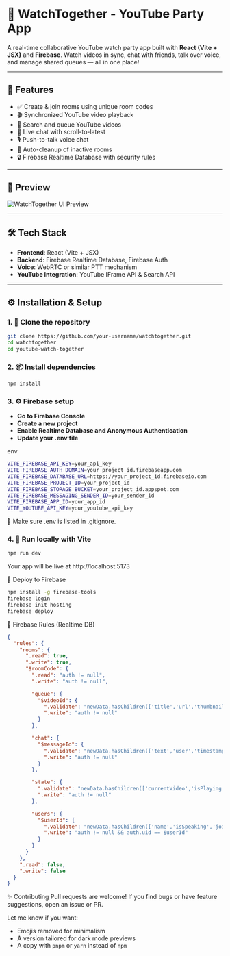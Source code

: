 # 🎥 WatchTogether - YouTube Party App

A real-time collaborative YouTube watch party app built with **React (Vite + JSX)** and **Firebase**. Watch videos in sync, chat with friends, talk over voice, and manage shared queues — all in one place!

---

## 🚀 Features

- ✅ Create & join rooms using unique room codes  
- 🎬 Synchronized YouTube video playback  
- 🔎 Search and queue YouTube videos  
- 💬 Live chat with scroll-to-latest  
- 🎙️ Push-to-talk voice chat  
- 🧹 Auto-cleanup of inactive rooms  
- 🔒 Firebase Realtime Database with security rules

---

## 📸 Preview

![WatchTogether UI Preview](https://via.placeholder.com/800x400?text=UI+Screenshot+Here)

---

## 🛠️ Tech Stack

- **Frontend**: React (Vite + JSX)
- **Backend**: Firebase Realtime Database, Firebase Auth
- **Voice**: WebRTC or similar PTT mechanism
- **YouTube Integration**: YouTube IFrame API & Search API

---

## ⚙️ Installation & Setup

### 1. 🔽 Clone the repository

```bash
git clone https://github.com/your-username/watchtogether.git
cd watchtogether
cd youtube-watch-together
```

### 2. 📦 Install dependencies
```bash
npm install
```

### 3. ⚙️ Firebase setup
- **Go to Firebase Console**
- **Create a new project**
- **Enable Realtime Database and Anonymous Authentication**
- **Update your .env file**

env
```bash
VITE_FIREBASE_API_KEY=your_api_key
VITE_FIREBASE_AUTH_DOMAIN=your_project_id.firebaseapp.com
VITE_FIREBASE_DATABASE_URL=https://your_project_id.firebaseio.com
VITE_FIREBASE_PROJECT_ID=your_project_id
VITE_FIREBASE_STORAGE_BUCKET=your_project_id.appspot.com
VITE_FIREBASE_MESSAGING_SENDER_ID=your_sender_id
VITE_FIREBASE_APP_ID=your_app_id
VITE_YOUTUBE_API_KEY=your_youtube_api_key
```
🔐 Make sure .env is listed in .gitignore.

### 4. 🧪 Run locally with Vite
```bash
npm run dev
```
Your app will be live at http://localhost:5173

🚀 Deploy to Firebase
```bash
npm install -g firebase-tools
firebase login
firebase init hosting
firebase deploy
```
🧾 Firebase Rules (Realtime DB)
```json
{
  "rules": {
    "rooms": {
      ".read": true,
      ".write": true,
      "$roomCode": {
        ".read": "auth != null",
        ".write": "auth != null",

        "queue": {
          "$videoId": {
            ".validate": "newData.hasChildren(['title','url','thumbnail','addedBy','addedAt']) && newData.child('title').isString() &&newData.child('url').isString() &&newData.child('url').val().matches(/^https:\\/\\/www\\.youtube\\.com\\/watch\\?v=[a-zA-Z0-9_-]{11}$/) &&newData.child('thumbnail').isString() &&newData.child('addedBy').isString() &&newData.child('addedAt').isNumber() &&newData.child('addedAt').val() <= now",
            ".write": "auth != null"
          }
        },

        "chat": {
          "$messageId": {
            ".validate": "newData.hasChildren(['text','user','timestamp']) &&newData.child('text').isString() &&newData.child('text').val().length > 0 &&newData.child('text').val().length < 500 &&newData.child('user').isString() &&newData.child('timestamp').isNumber() &&newData.child('timestamp').val() <= now",
            ".write": "auth != null"
          }
        },

        "state": {
          ".validate": "newData.hasChildren(['currentVideo','isPlaying','currentTime','lastUpdated']) &&(newData.child('currentVideo').isString() || newData.child('currentVideo').val() === null) &&newData.child('isPlaying').isBoolean() &&newData.child('currentTime').isNumber() &&newData.child('currentTime').val() >= 0 &&newData.child('lastUpdated').isNumber() &&newData.child('lastUpdated').val() <= now",
          ".write": "auth != null"
        },

        "users": {
          "$userId": {
            ".validate": "newData.hasChildren(['name','isSpeaking','joinedAt']) &&newData.child('name').isString() &&newData.child('isSpeaking').isBoolean() &&newData.child('joinedAt').isNumber() &&newData.child('joinedAt').val() <= now",
            ".write": "auth != null && auth.uid == $userId"
          }
        }
      }
    },
    ".read": false,
    ".write": false
  }
}
```
✨ Contributing
Pull requests are welcome! If you find bugs or have feature suggestions, open an issue or PR.

Let me know if you want:
- Emojis removed for minimalism
- A version tailored for dark mode previews
- A copy with `pnpm` or `yarn` instead of `npm`
